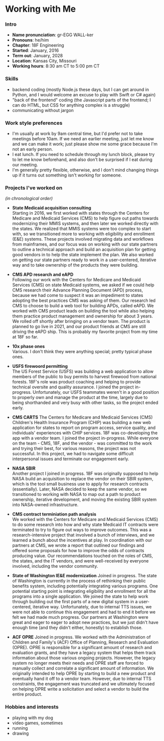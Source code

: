 # Working with Me

### Intro

- **Name pronunciation**: gr-EGG WALL-ker
- **Pronouns**: he/him
- **Chapter**: 18F Engineering
- **Started**: January, 2016
- **Term out**: January, 2028
- **Location**: Kansas City, Missouri
- **Working hours**: 8:30 am CT to 5:00 pm CT

### Skills

- backend coding (mostly Node.js these days, but I can get around in Python,
  and I would welcome an excuse to play with Swift or C# again)
- "back of the frontend" coding (the Javascript parts of the frontend; I can do
  HTML, but CSS for anything complex is a struggle)
- communicating without jargon

### Work style preferences

- I'm usually at work by 9am central time, but I'd prefer not to take meetings
  before 10am. If we need an earlier meeting, just let me know and we can make
  it work; just please show me some grace because I'm not an early person.
- I eat lunch. If you need to schedule through my lunch block, please try to let
  me know beforehand, and also don't be surprised if I eat during our meeting.
- I'm generally pretty flexible, otherwise, and I don't mind changing things up
  if it turns out something isn't working for someone.

### Projects I've worked on

_(in chronological order)_

- **State Medicaid acquisition consulting**  
  Starting in 2016, we first worked with states through the Centers for
  Medicare and Medicaid Services (CMS) to help figure out paths towards
  modernizing their MMIS systems, and then later we worked directly with the
  states. We realized that MMIS systems were too complex to start with, so we
  transitioned more to working with eligibility and enrollment (E&E) systems.
  These projects involved migrating data and workflows from mainframes, and our
  focus was on working with our state partners to outline a technical approach
  and build an acquisition plan for getting good vendors in to help the state
  implement the plan. We also worked on getting our state partners ready to
  work in a user-centered, iterative way and to take ownership of the products
  they were building.

- **CMS APD research and eAPD**  
  Following our work with the Centers for Medicare and Medicaid Services (CMS)
  on state Medicaid systems, we asked if we could help CMS research their
  Advance Planning Document (APD) process, because we had come to suspect it
  was an impediment to states adopting the best practices CMS was asking of
  them. Our research led CMS to choose to build a web tool for building APDs,
  called eAPD. We worked with CMS product leads on building the tool while also
  helping them practice product management and ownership for about 3 years. We
  rolled off shortly after bringing on a vendor team. The product is planned
  to go live in 2021, and our product friends at CMS are still driving the eAPD
  ship. This is probably my favorite project from my time at 18F so far.

- **10x phase ones**  
  Various. I don't think they were anything special; pretty typical phase ones.

- **USFS firewoord permitting**  
  The US Forest Service (USFS) was building a web application to allow members
  of the public to buy permits to harvest firewood from national forests. 18F's
  role was product coaching and helping to provide technical oversite and
  quality assurance. I joined the project in-progress. Unfortunately, our USFS
  teammates weren't in a good position to properly own and manage the product at
  the time, largely due to being shorthanded and very busy with other tasks, so
  the project ended early.

- **CMS CARTS**
  The Centers for Medicare and Medicaid Services (CMS) Children's Health
  Insurance Program (CHIP) was building a new web application for states to
  report on program access, service quality, and individuals' experiences with
  CHIP services. 18F was co-developing the app with a vendor team. I joined the
  project in-progress. While everyone on the team - CMS, 18F, and the vendor -
  was committed to the work and trying their best, for various reasons, the
  project was not successful. In this project, we had to navigate some difficult
  interpersonal issues and terminate our engagement early.

- **NASA SBIR**  
  Another project I joined in progress. 18F was originally supposed to help NASA
  build an acquisition to replace the vendor on their SBIR system, which is the
  tool small business use to apply for research contracts (essentially). Later,
  NASA decided to keep the same vendor, so we transitioned to working with NASA
  to map out a path to product ownership, iterative development, and moving the
  existing SBIR system into NASA-owned infrastructure.

- **CMS contract terminiation path analysis**  
  We worked with the Centers for Medicare and Medicaid Services (CMS) to do some
  research into how and why state Medicaid IT contracts were terminated to try
  to figure out ways to improve outcomes. This was a research-intensive project
  that involved a bunch of interviews, and we learned a bunch about the
  incentives at play. In coordination with our partners at CMS, we wrote a
  report that outlined our findings and offered some proposals for how to
  improve the odds of contracts producing value. Our recommendations touched on
  the roles of CMS, the states, and the IT vendors, and were well-received by
  everyone involved, including the vendor community.

- **State of Washington IE&E modernization**
  Joined in progress. The state of Washington is currently in the process of
  rethinking their public benefits system, including potentially integrating
  various programs. One potential starting point is integrating eligibility and
  enrollment for all the programs into a single application. We joined the state
  to help work through building out the first parts of a new digital system  in
  a user-centered, iterative way. Unfortunately, due to internal TTS issues, we
  were not able to continue this engagement and had to end it before we felt we
  had made much progress. Our partners at Washington were great and eager to
  eager to adopt new practices, but we just didn't have enough time (and they
  didn't either, honestly) to establish those.

- **ACF OPRE**
  Joined in progress. We worked with the Administration of Children and Family's
  (ACF) Office of Planning, Research and Evaluation (OPRE). OPRE is responsible
  for a significant amount of research and evaluation grants, and they have a
  legacy system that helps them track information about those various ongoing
  projects. However, the legacy system no longer meets their needs and OPRE
  staff are forced to manually collect and correlate a significant amount of
  information. We originally intended to help OPRE by starting to build a new
  product and eventually hand it off to a vendor team. However, due to internal
  TTS constraints, the engagement was truncated and we ultimately focused on
  helping OPRE write a solicitation and select a vendor to build the entire
  product.

### Hobbies and interests

- playing with my dog
- video games, sometimes
- running
- drawing
